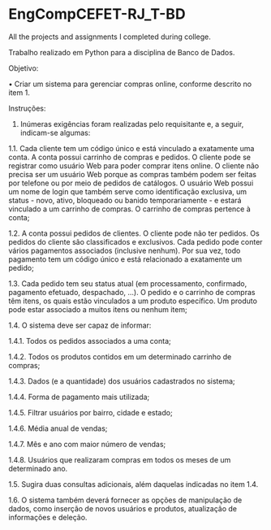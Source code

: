 # EngCompCEFET-RJ_T-BD
All the projects and assignments I completed during college.

Trabalho realizado em Python para a disciplina de Banco de Dados.

Objetivo:

• Criar um sistema para gerenciar compras online, conforme descrito no item 1.

Instruções:

1. Inúmeras exigências foram realizadas pelo requisitante e, a seguir, indicam-se algumas:

1.1. Cada cliente tem um código único e está vinculado a exatamente uma conta. A conta possui carrinho de compras e pedidos. O cliente pode se registrar como usuário Web para poder comprar itens online. O cliente não precisa ser um usuário Web porque as compras também podem ser feitas por telefone ou por meio de pedidos de catálogos. O usuário Web possui um nome de login que também serve como identificação exclusiva, um status - novo, ativo, bloqueado ou banido temporariamente - e estará vinculado a um carrinho de compras. O carrinho de compras pertence à conta;

1.2. A conta possui pedidos de clientes. O cliente pode não ter pedidos. Os pedidos do cliente são classificados e exclusivos. Cada pedido pode conter vários pagamentos associados (inclusive nenhum). Por sua vez, todo pagamento tem um código único e está relacionado a exatamente um pedido;

1.3. Cada pedido tem seu status atual (em processamento, confirmado, pagamento efetuado, despachado, ...). O pedido e o carrinho de compras têm itens, os quais estão vinculados a um produto específico. Um produto pode estar associado a muitos itens ou nenhum item;

1.4. O sistema deve ser capaz de informar:

1.4.1. Todos os pedidos associados a uma conta;

1.4.2. Todos os produtos contidos em um determinado carrinho de compras;

1.4.3. Dados (e a quantidade) dos usuários cadastrados no sistema;

1.4.4. Forma de pagamento mais utilizada;

1.4.5. Filtrar usuários por bairro, cidade e estado;

1.4.6. Média anual de vendas;

1.4.7. Mês e ano com maior número de vendas;

1.4.8. Usuários que realizaram compras em todos os meses de um determinado ano.

1.5. Sugira duas consultas adicionais, além daquelas indicadas no item 1.4.

1.6. O sistema também deverá fornecer as opções de manipulação de dados, como inserção de novos usuários e produtos, atualização de informações e deleção.

